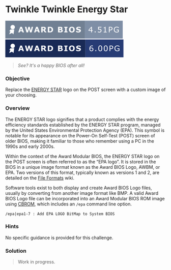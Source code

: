 # Twinkle Twinkle Energy Star

![Award Modular BIOS v4.51PG]
![Award Modular BIOS v6.00PG]

> _See? It's a happy BIOS after all!_

### Objective

Replace the [ENERGY STAR] logo on the POST screen with a custom image of your
choosing.

### Overview

The ENERGY STAR logo signifies that a product complies with the energy
efficiency standards established by the ENERGY STAR program, managed by the
United States Environmental Protection Agency (EPA). This symbol is notable for
its appearance on the Power-On Self-Test (POST) screen of older BIOS, making it
familiar to those who remember using a PC in the 1990s and early 2000s.

Within the context of the Award Modular BIOS, the ENERGY STAR logo on the POST
screen is often referred to as the “EPA logo”. It is stored in the BIOS in a
unique image format known as the Award BIOS Logo, AWBM, or EPA. Two versions of
this format, typically known as versions 1 and 2, are detailed on the
[File Formats] wiki.

Software tools exist to both display and create Award BIOS Logo files, usually
by converting from another image format like BMP. A valid Award BIOS Logo file
can be incorporated into an Award Modular BIOS ROM image using [CBROM], which
includes an `/epa` command line option.

```
/epa|epa1-7 : Add EPA LOGO BitMap to System BIOS
```

### Hints

No specific guidance is provided for this challenge.

### Solution

> Work in progress.

<!-- External links -->
[File Formats]: http://fileformats.archiveteam.org/wiki/Award_BIOS_logo
[CBROM]: https://archive.org/details/cbrom
[ENERGY STAR]: https://energystar.gov

<!-- Included assets -->
[Award Modular BIOS v4.51PG]: ../../../assets/badges/award_4-51PG.svg
[Award Modular BIOS v6.00PG]: ../../../assets/badges/award_6-00PG.svg